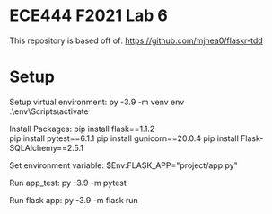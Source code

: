 # ECE444 F2021 Lab 6

This repository is based off of: https://github.com/mjhea0/flaskr-tdd

# Setup

Setup virtual environment: 
py -3.9 -m venv env  
.\env\Scripts\activate  

Install Packages:
pip install flask==1.1.2  
pip install pytest==6.1.1
pip install gunicorn==20.0.4
pip install Flask-SQLAlchemy==2.5.1

Set environment variable:
$Env:FLASK_APP="project/app.py"

Run app_test:
py -3.9 -m pytest

Run flask app:
py -3.9 -m flask run